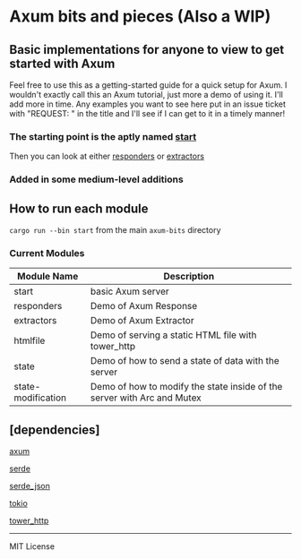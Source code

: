 # Axum bits and pieces (Also a WIP)

## Basic implementations for anyone to view to get started with Axum

Feel free to use this as a getting-started guide for a quick setup for Axum.  I wouldn't exactly call this an Axum tutorial, just more a demo of using it.  I'll add more in time.
Any examples you want to see here put in an issue ticket with "REQUEST: " in the title and I'll see if I can get to it in a timely manner!

### The starting point is the aptly named [start](https://github.com/Muddanak/axum-bits/tree/master/basics/start/src/main.rs)

Then you can look at either [responders](https://github.com/Muddanak/axum-bits/tree/master/basics/responders) or [extractors](https://github.com/Muddanak/axum-bits/tree/master/basics/extractors)

### Added in some medium-level additions

## How to run each module

`cargo run --bin start` from the main `axum-bits` directory

### Current Modules


| Module Name | Description |
|---|---|
start       | basic Axum server
responders  | Demo of Axum Response
extractors  | Demo of Axum Extractor
htmlfile    | Demo of serving a static HTML file with tower_http
state       | Demo of how to send a state of data with the server
state-modification | Demo of how to modify the state inside of the server with Arc and Mutex


## [dependencies]

[axum](https://crates.io/crates/axum) 

[serde](https://crates.io/crates/serde) 

[serde_json](https://crates.io/crates/serde_json) 

[tokio](https://crates.io/crates/tokio) 

[tower_http](https://crates.io/crates/tower-http)

---
MIT License

